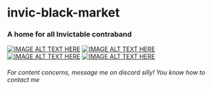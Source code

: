 # invic-black-market
### A home for all Invictable contraband
[![IMAGE ALT TEXT HERE](https://img.youtube.com/vi/AZh7ZDrzawo/0.jpg)](https://www.youtube.com/embed/AZh7ZDrzawo)
[![IMAGE ALT TEXT HERE](https://img.youtube.com/vi/4S7i9IegJ0Y/0.jpg)](https://www.youtube.com/embed/4S7i9IegJ0Y)
[![IMAGE ALT TEXT HERE](https://img.youtube.com/vi/szbkonx2Mnw/0.jpg)](https://www.youtube.com/embed/szbkonx2Mnw)
[![IMAGE ALT TEXT HERE](https://img.youtube.com/vi/hcLOuBmwank/0.jpg)](https://www.youtube.com/embed/hcLOuBmwank)
###### For content concerns, message me on discord silly! You know how to contact me
